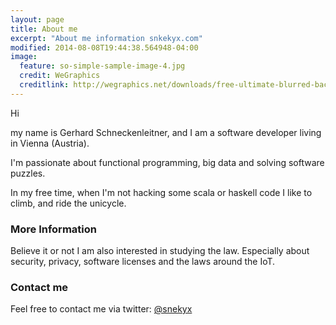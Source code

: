 ```yaml
---
layout: page
title: About me
excerpt: "About me information snkekyx.com"
modified: 2014-08-08T19:44:38.564948-04:00
image:
  feature: so-simple-sample-image-4.jpg
  credit: WeGraphics
  creditlink: http://wegraphics.net/downloads/free-ultimate-blurred-background-pack/
---
```


Hi

my name is Gerhard Schneckenleitner, and I am a software developer living in Vienna (Austria).

I'm passionate about functional programming, big data and solving software puzzles.

In my free time, when I'm not hacking some scala or haskell code I like to climb, and ride the unicycle.

### More Information
Believe it or not I am also interested in studying the law. Especially about security, privacy, software licenses and the laws around the IoT.

### Contact me
Feel free to contact me via twitter:
[@snekyx](https://www.twitter.com/snekyx)
